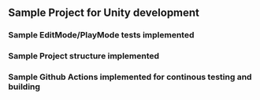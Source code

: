 ﻿## Sample Project for Unity development

### Sample EditMode/PlayMode tests implemented

### Sample Project structure implemented

### Sample Github Actions implemented for continous testing and building
